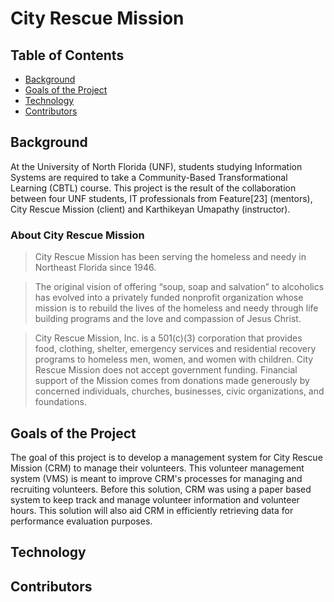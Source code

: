 # City Rescue Mission

## Table of Contents

- [Background](#background)
- [Goals of the Project](#goals-of-the-project)
- [Technology](#technology)
- [Contributors](#contributors)

## Background
At the University of North Florida (UNF), students studying Information Systems are required to take a  Community-Based Transformational Learning (CBTL) course. This project is the result of the collaboration between four UNF students, IT professionals from Feature[23] (mentors), City Rescue Mission (client) and Karthikeyan Umapathy (instructor).

### About City Rescue Mission
>City Rescue Mission has been serving the homeless and needy in Northeast Florida since 1946.

>The original vision of offering “soup, soap and salvation” to alcoholics has evolved into a privately funded nonprofit organization whose mission is to rebuild the lives of the homeless and needy through life building programs and the love and compassion of Jesus Christ.

>City Rescue Mission, Inc. is a 501(c)(3) corporation that provides food, clothing, shelter, emergency services and residential recovery programs to homeless men, women, and women with children. City Rescue Mission does not accept government funding. Financial support of the Mission comes from donations made generously by concerned individuals, churches, businesses, civic organizations, and foundations.

## Goals of the Project
The goal of this project is to develop a management system for City Rescue Mission (CRM) to manage their volunteers. This volunteer management system (VMS) is meant to improve CRM's processes for managing and recruiting volunteers. Before this solution, CRM was using a paper based system to keep track and manage volunteer information and volunteer hours. This solution will also aid CRM in efficiently retrieving data for performance evaluation purposes.

## Technology


## Contributors


